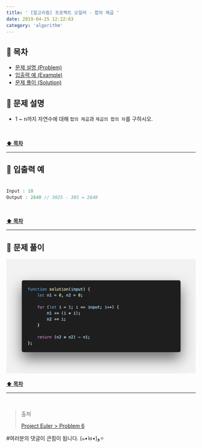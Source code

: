 ```yaml
---
title: ' [알고리즘] 프로젝트 오일러 - 합의 제곱 '
date: 2019-04-25 12:22:63
category: 'algorithm'
---
```


## **💎 목차**
  * [문제 설명 (Problem)](#-문제-설명)
  * [입출력 예 (Example)](#-입출력-예)
  * [문제 풀이 (Solution)](#-문제-풀이)

## **📕 문제 설명**

- 1 ~ n까지 자연수에 대해 `합의 제곱`과 `제곱의 합의 차`를 구하시오.

<br />

**[⬆ 목차](#-목차)**

---

## **📙 입출력 예**

```js

Input : 10
Output : 2640 // 3025 - 385 = 2640

```

<br />

**[⬆ 목차](#-목차)**

---

## **📘 문제 풀이**

![](../../../../assets/algorithm/euler/euler.6.solution.png)
<br />

**[⬆ 목차](#-목차)**

---

<br />

> 출처
>
> <a href="http://euler.synap.co.kr/prob_detail.php?id=6" target="_blank">Project Euler > Problem 6</a>

#여러분의 댓글이 큰힘이 됩니다. (๑•̀ㅂ•́)و✧
